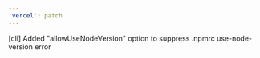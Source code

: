 ```yaml
---
'vercel': patch
---
```


[cli] Added "allowUseNodeVersion" option to suppress .npmrc use-node-version error
